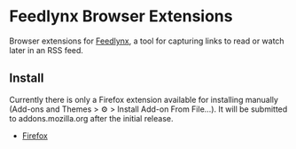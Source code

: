 Feedlynx Browser Extensions
===========================

Browser extensions for [Feedlynx], a tool for capturing links to read or watch later
in an RSS feed.

Install
-------

Currently there is only a Firefox extension available for installing manually
(Add-ons and Themes > ⚙️ > Install Add-on From File…). It will be submitted to
addons.mozilla.org after the initial release.

* [Firefox](https://github.com/wezm/feedlynx-ext/releases/latest)

[Feedlynx]: https://github.com/wezm/feedlynx
